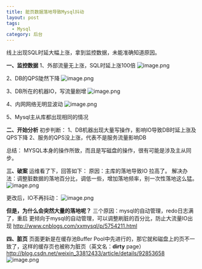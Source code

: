 ```yaml
---
title: 脏页数据落地导致Mysql抖动
layout: post
tags:
  - Mysql
category: 后台
---
```

线上出现SQL时延大幅上涨，拿到监控数据，未能准确知道原因。

**一、监控数据**
1、外部流量无上涨，SQL时延上涨100倍
![image.png](http://upload-images.jianshu.io/upload_images/3796089-052f662d0c77cff6.png?imageMogr2/auto-orient/strip%7CimageView2/2/w/1240)

2、DB的QPS陡然下降
![image.png](http://upload-images.jianshu.io/upload_images/3796089-aa11cf6409faba6e.png?imageMogr2/auto-orient/strip%7CimageView2/2/w/1240)


3、DB所在的机器IO，写流量剧增
![image.png](http://upload-images.jianshu.io/upload_images/3796089-f79166937ee5c7af.png?imageMogr2/auto-orient/strip%7CimageView2/2/w/1240)

4、内网网络无明显波动
![image.png](http://upload-images.jianshu.io/upload_images/3796089-82eb6440cbe205c2.png?imageMogr2/auto-orient/strip%7CimageView2/2/w/1240)

5、Mysql主从库都出现相同的情况

**二、开始分析**
初步判断：
1、DB机器出现大量写操作，影响IO导致DB时延上涨及QPS下降
2、服务的QPS没上涨，代表不是服务流量影响DB

总结：
MYSQL本身的操作所致，而且是写磁盘的操作，很有可能是涉及主从同步。

**三、破案**
运维看了下，回答如下：
原因：主库的落地导致IO 拉高了。
解决办法：调整脏数据的落地百分比，调低一些，增加落地频率，别一次性落地这么猛。
![image.png](http://upload-images.jianshu.io/upload_images/3796089-4eef1f6ecba5d5e4.png?imageMogr2/auto-orient/strip%7CimageView2/2/w/1240)

更改后，IO不再抖动：
![image.png](http://upload-images.jianshu.io/upload_images/3796089-ddc65a15b60907bf.png?imageMogr2/auto-orient/strip%7CimageView2/2/w/1240)

**但是，为什么会突然大量的落地呢？**
三个原因：mysql的自动管理，redo日志满了，重启
更倾向于mysql的自动管理，可以调整刷脏的百分比，防止大流量IO出现
http://www.cnblogs.com/xxmysql/p/5754211.html

**四、脏页**
页面更新是在缓存池Buffer Pool中先进行的，那它就和磁盘上的页不一致了，这样的缓存页也被称为脏页（英文名：**dirty** page）
http://blog.csdn.net/weixin_33812433/article/details/92853658
![image.png](http://upload-images.jianshu.io/upload_images/3796089-90f8fbd80d1fca44.png?imageMogr2/auto-orient/strip%7CimageView2/2/w/1240)
